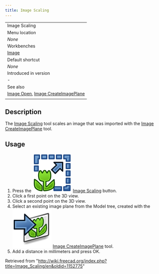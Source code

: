 ```yaml
---
title: Image Scaling
---
```


|                                                                                                                    |
| ------------------------------------------------------------------------------------------------------------------ |
| Image Scaling                                                                                                      |
| Menu location                                                                                                      |
| _None_                                                                                                             |
| Workbenches                                                                                                        |
| [Image](/Image_Workbench "Image Workbench")                                                                        |
| Default shortcut                                                                                                   |
| _None_                                                                                                             |
| Introduced in version                                                                                              |
| -                                                                                                                  |
| See also                                                                                                           |
| [Image Open](/Image_Open "Image Open"), [Image CreateImagePlane](/Image_CreateImagePlane "Image CreateImagePlane") |
|                                                                                                                    |

## Description

The [Image Scaling](/Image_Scaling "Image Scaling") tool scales an image that was imported with the [Image CreateImagePlane](/Image_CreateImagePlane "Image CreateImagePlane") tool.

## Usage

1. Press the ![](/src/assets/images/Image_Scaling.svg) [Image Scaling](/Image_Scaling "Image Scaling") button.
2. Click a first point on the 3D view.
3. Click a second point on the 3D view.
4. Select an existing image plane from the Model tree, created with the ![](/src/assets/images/Image_CreateImagePlane.svg) [Image CreateImagePlane](/Image_CreateImagePlane "Image CreateImagePlane") tool.
5. Add a distance in millimeters and press OK.

Retrieved from "<http://wiki.freecad.org/index.php?title=Image_Scaling/en&oldid=1152775>"
